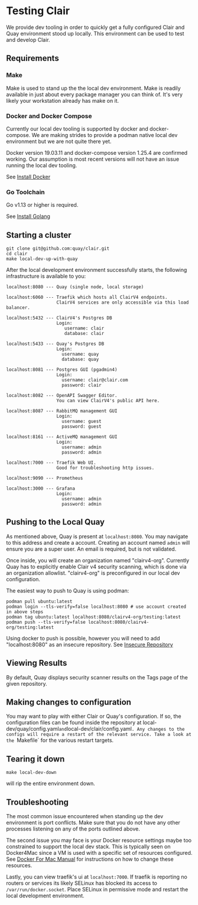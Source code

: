 # Testing Clair

We provide dev tooling in order to quickly get a fully configured Clair and Quay environment stood up locally. This environment can be used to test and develop Clair.

## Requirements

### Make

Make is used to stand up the the local dev environment. 
Make is readily available in just about every package manager you can think of.
It's very likely your workstation already has make on it.

### Docker and Docker Compose

Currently our local dev tooling is supported by docker and docker-compose. We are making strides to provide a podman native local dev environment but we are not quite there yet.

Docker version 19.03.11 and docker-compose version 1.25.4 are confirmed working. Our assumption is most recent versions will not have an issue running the local dev tooling.

See [Install Docker](https://docs.docker.com/get-docker/)

### Go Toolchain

Go v1.13 or higher is required.

See [Install Golang](https://golang.org/doc/install)

## Starting a cluster

```
git clone git@github.com:quay/clair.git
cd clair
make local-dev-up-with-quay
```

After the local development environment successfully starts, the following infrastructure is available to you:

```
localhost:8080 --- Quay (single node, local storage)

localhost:6060 --- Traefik which hosts all ClairV4 endpoints.
                   ClairV4 services are only accessible via this load balancer.

localhost:5432 --- ClairV4's Postgres DB
                   Login:
                      username: clair
                      database: clair

localhost:5433 --- Quay's Postgres DB
                   Login:
                     username: quay
                     database: quay

localhost:8081 --- Postgres GUI (pgadmin4)
                   Login:
                     username: clair@clair.com
                     password: clair

localhost:8082 --- OpenAPI Swagger Editor.
                   You can view ClairV4's public API here.

localhost:8087 --- RabbitMQ management GUI
                   Login:
                     username: guest
                     password: guest

localhost:8161 --- ActiveMQ management GUI
                   Login:
                     username: admin
                     password: admin

localhost:7000 --- Traefik Web UI.
                   Good for troubleshooting http issues.

localhost:9090 --- Prometheus

localhost:3000 --- Grafana
                   Login:
                     username: admin
                     password: admin
```

## Pushing to the Local Quay

As mentioned above, Quay is present at `localhost:8080`. You may navigate to this address and create a account. Creating an account named `admin` will ensure you are a super user. An email is required, but is not validated.

Once inside, you will create an organization named "clairv4-org". Currently Quay has to explicitly enable Clair v4 security scanning, which is done via an organization allowlist. "clairv4-org" is preconfigured in our local dev configuration.

The easiest way to push to Quay is using podman:

```
podman pull ubuntu:latest
podman login --tls-verify=false localhost:8080 # use account created in above steps
podman tag ubuntu:latest localhost:8080/clairv4-org/testing:latest
podman push --tls-verify=false localhost:8080/clairv4-org/testing:latest
```

Using docker to push is possible, however you will need to add "localhost:8080" as an insecure repository. See [Insecure Repository](https://docs.docker.com/registry/insecure/)

## Viewing Results

By default, Quay displays security scanner results on the Tags page of the given repository.

## Making changes to configuration

You may want to play with either Clair or Quay's configuration. 
If so, the configuration files can be found inside the repository at
local-dev/quay/config.yaml` and `local-dev/clair/config.yaml`.
Any changes to the configs will require a restart of the relevant service. Take a look at the `Makefile` for the various restart targets.

## Tearing it down

```
make local-dev-down
```

will rip the entire environment down.


## Troubleshooting

The most common issue encountered when standing up the dev environment is port conflicts. Make sure that you do not have any other processes listening on any of the ports outlined above.

The second issue you may face is your Docker resource settings maybe too constrained to support the local dev stack. This is typically seen on Docker4Mac since a VM is used with a specific set of resources configured. See [Docker For Mac Manual](https://docs.docker.com/docker-for-mac/) for instructions on how to change these resources.

Lastly, you can view traefik's ui at `localhost:7000`. If traefik is reporting no routers or services its likely SELinux has blocked its access to `/var/run/docker.socket`. Place SELinux in permissive mode and restart the local development environment.
